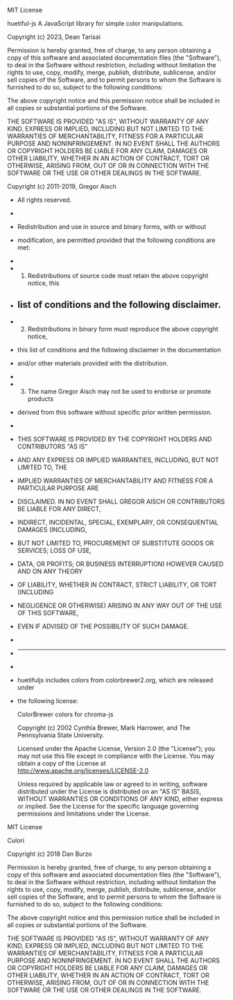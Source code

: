 MIT License

huetiful-js  A JavaScript library for simple color manipulations.

Copyright (c) 2023, Dean Tarisai

Permission is hereby granted, free of charge, to any person obtaining a copy of this software and
associated documentation files (the "Software"), to deal in the Software without restriction,
including without limitation the rights to use, copy, modify, merge, publish, distribute,
sublicense, and/or sell copies of the Software, and to permit persons to whom the Software is
furnished to do so, subject to the following conditions:

The above copyright notice and this permission notice shall be included in all copies or substantial
portions of the Software.

THE SOFTWARE IS PROVIDED "AS IS", WITHOUT WARRANTY OF ANY KIND, EXPRESS OR IMPLIED, INCLUDING BUT
NOT LIMITED TO THE WARRANTIES OF MERCHANTABILITY, FITNESS FOR A PARTICULAR PURPOSE AND
NONINFRINGEMENT. IN NO EVENT SHALL THE AUTHORS OR COPYRIGHT HOLDERS BE LIABLE FOR ANY CLAIM, DAMAGES
OR OTHER LIABILITY, WHETHER IN AN ACTION OF CONTRACT, TORT OR OTHERWISE, ARISING FROM, OUT OF OR IN
CONNECTION WITH THE SOFTWARE OR THE USE OR OTHER DEALINGS IN THE SOFTWARE.

Copyright (c) 2011-2019, Gregor Aisch

- All rights reserved.
-
- Redistribution and use in source and binary forms, with or without
- modification, are permitted provided that the following conditions are met:
-
- 1. Redistributions of source code must retain the above copyright notice, this
- ## list of conditions and the following disclaimer.
- 2. Redistributions in binary form must reproduce the above copyright notice,
- this list of conditions and the following disclaimer in the documentation
- and/or other materials provided with the distribution.
-
- 3. The name Gregor Aisch may not be used to endorse or promote products
- derived from this software without specific prior written permission.
-
- THIS SOFTWARE IS PROVIDED BY THE COPYRIGHT HOLDERS AND CONTRIBUTORS "AS IS"
- AND ANY EXPRESS OR IMPLIED WARRANTIES, INCLUDING, BUT NOT LIMITED TO, THE
- IMPLIED WARRANTIES OF MERCHANTABILITY AND FITNESS FOR A PARTICULAR PURPOSE ARE
- DISCLAIMED. IN NO EVENT SHALL GREGOR AISCH OR CONTRIBUTORS BE LIABLE FOR ANY DIRECT,
- INDIRECT, INCIDENTAL, SPECIAL, EXEMPLARY, OR CONSEQUENTIAL DAMAGES (INCLUDING,
- BUT NOT LIMITED TO, PROCUREMENT OF SUBSTITUTE GOODS OR SERVICES; LOSS OF USE,
- DATA, OR PROFITS; OR BUSINESS INTERRUPTION) HOWEVER CAUSED AND ON ANY THEORY
- OF LIABILITY, WHETHER IN CONTRACT, STRICT LIABILITY, OR TORT (INCLUDING
- NEGLIGENCE OR OTHERWISE) ARISING IN ANY WAY OUT OF THE USE OF THIS SOFTWARE,
- EVEN IF ADVISED OF THE POSSIBILITY OF SUCH DAMAGE.
-
- ***
-
- huetifuljs includes colors from colorbrewer2.org, which are released under
- the following license:

  ColorBrewer colors for chroma-js

  Copyright (c) 2002 Cynthia Brewer, Mark Harrower, and The Pennsylvania State University.

  Licensed under the Apache License, Version 2.0 (the "License"); you may not use this file except
  in compliance with the License. You may obtain a copy of the License at
  http://www.apache.org/licenses/LICENSE-2.0

  Unless required by applicable law or agreed to in writing, software distributed under the
  License is distributed on an "AS IS" BASIS, WITHOUT WARRANTIES OR CONDITIONS OF ANY KIND, either
  express or implied. See the License for the specific language governing permissions and
  limitations under the License.

MIT License

Culori

Copyright (c) 2018 Dan Burzo

Permission is hereby granted, free of charge, to any person obtaining a copy of this software and
associated documentation files (the "Software"), to deal in the Software without restriction,
including without limitation the rights to use, copy, modify, merge, publish, distribute,
sublicense, and/or sell copies of the Software, and to permit persons to whom the Software is
furnished to do so, subject to the following conditions:

The above copyright notice and this permission notice shall be included in all copies or substantial
portions of the Software.

THE SOFTWARE IS PROVIDED "AS IS", WITHOUT WARRANTY OF ANY KIND, EXPRESS OR IMPLIED, INCLUDING BUT
NOT LIMITED TO THE WARRANTIES OF MERCHANTABILITY, FITNESS FOR A PARTICULAR PURPOSE AND
NONINFRINGEMENT. IN NO EVENT SHALL THE AUTHORS OR COPYRIGHT HOLDERS BE LIABLE FOR ANY CLAIM, DAMAGES
OR OTHER LIABILITY, WHETHER IN AN ACTION OF CONTRACT, TORT OR OTHERWISE, ARISING FROM, OUT OF OR IN
CONNECTION WITH THE SOFTWARE OR THE USE OR OTHER DEALINGS IN THE SOFTWARE.
